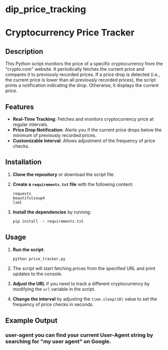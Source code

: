 # dip_price_tracking



# Cryptocurrency Price Tracker

## Description

This Python script monitors the price of a specific cryptocurrency from the "crypto.com" website. It periodically fetches the current price and compares it to previously recorded prices. If a price drop is detected (i.e., the current price is lower than all previously recorded prices), the script prints a notification indicating the drop. Otherwise, it displays the current price.

## Features

- **Real-Time Tracking**: Fetches and monitors cryptocurrency price at regular intervals.
- **Price Drop Notification**: Alerts you if the current price drops below the minimum of previously recorded prices.
- **Customizable Interval**: Allows adjustment of the frequency of price checks.

## Installation

1. **Clone the repository** or download the script file.

2. **Create a `requirements.txt` file** with the following content:

    ```
    requests
    beautifulsoup4
    lxml
    ```

3. **Install the dependencies** by running:

    ```bash
    pip install -r requirements.txt
    ```

## Usage

1. **Run the script**:

    ```bash
    python price_tracker.py
    ```

2. The script will start fetching prices from the specified URL and print updates to the console.

3. **Adjust the URL** if you need to track a different cryptocurrency by modifying the `url` variable in the script.

4. **Change the interval** by adjusting the `time.sleep(10)` value to set the frequency of price checks in seconds.

## Example Output

### user-agent you can find your current User-Agent string by searching for "my user agent" on Google.


